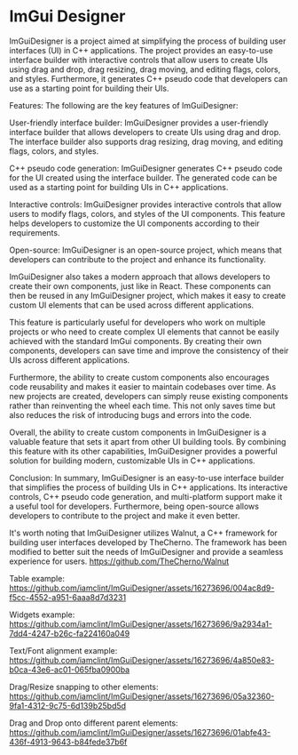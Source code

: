 # ImGui Designer
ImGuiDesigner is a project aimed at simplifying the process of building user interfaces (UI) in C++ applications. The project provides an easy-to-use interface builder with interactive controls that allow users to create UIs using drag and drop, drag resizing, drag moving, and editing flags, colors, and styles. Furthermore, it generates C++ pseudo code that developers can use as a starting point for building their UIs.

Features:
The following are the key features of ImGuiDesigner:

User-friendly interface builder:
ImGuiDesigner provides a user-friendly interface builder that allows developers to create UIs using drag and drop. The interface builder also supports drag resizing, drag moving, and editing flags, colors, and styles.

C++ pseudo code generation:
ImGuiDesigner generates C++ pseudo code for the UI created using the interface builder. The generated code can be used as a starting point for building UIs in C++ applications.

Interactive controls:
ImGuiDesigner provides interactive controls that allow users to modify flags, colors, and styles of the UI components. This feature helps developers to customize the UI components according to their requirements.

Open-source:
ImGuiDesigner is an open-source project, which means that developers can contribute to the project and enhance its functionality.

ImGuiDesigner also takes a modern approach that allows developers to create their own components, just like in React. These components can then be reused in any ImGuiDesigner project, which makes it easy to create custom UI elements that can be used across different applications.

This feature is particularly useful for developers who work on multiple projects or who need to create complex UI elements that cannot be easily achieved with the standard ImGui components. By creating their own components, developers can save time and improve the consistency of their UIs across different applications.

Furthermore, the ability to create custom components also encourages code reusability and makes it easier to maintain codebases over time. As new projects are created, developers can simply reuse existing components rather than reinventing the wheel each time. This not only saves time but also reduces the risk of introducing bugs and errors into the code.

Overall, the ability to create custom components in ImGuiDesigner is a valuable feature that sets it apart from other UI building tools. By combining this feature with its other capabilities, ImGuiDesigner provides a powerful solution for building modern, customizable UIs in C++ applications.

Conclusion:
In summary, ImGuiDesigner is an easy-to-use interface builder that simplifies the process of building UIs in C++ applications. Its interactive controls, C++ pseudo code generation, and multi-platform support make it a useful tool for developers. Furthermore, being open-source allows developers to contribute to the project and make it even better.


It's worth noting that ImGuiDesigner utilizes Walnut, a C++ framework for building user interfaces developed by TheCherno. The framework has been modified to better suit the needs of ImGuiDesigner and provide a seamless experience for users.
https://github.com/TheCherno/Walnut

Table example:
https://github.com/iamclint/ImGuiDesigner/assets/16273696/004ac8d9-f5cc-4552-a951-6aaa8d7d3231

Widgets example:
https://github.com/iamclint/ImGuiDesigner/assets/16273696/9a2934a1-7dd4-4247-b26c-fa224160a049

Text/Font alignment example:
https://github.com/iamclint/ImGuiDesigner/assets/16273696/4a850e83-b0ca-43e6-ac01-065fba0900ba

Drag/Resize snapping to other elements:
https://github.com/iamclint/ImGuiDesigner/assets/16273696/05a32360-9fa1-4312-9c75-6d139b25bd5d

Drag and Drop onto different parent elements:
https://github.com/iamclint/ImGuiDesigner/assets/16273696/01abfe43-436f-4913-9643-b84fede37b6f
